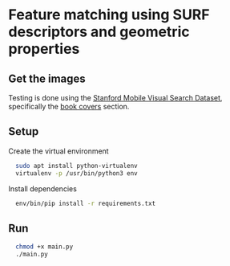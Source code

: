 # Feature matching using SURF descriptors and geometric properties

## Get the images
Testing is done using the [Stanford Mobile Visual Search Dataset](http://web.cs.wpi.edu/~claypool/mmsys-dataset/2011/stanford/),
specifically the [book covers](http://web.cs.wpi.edu/~claypool/mmsys-dataset/2011/stanford/mvs_images/book_covers.tgz) section.

## Setup

Create the virtual environment

```bash
  sudo apt install python-virtualenv
  virtualenv -p /usr/bin/python3 env
```

Install dependencies
```bash
  env/bin/pip install -r requirements.txt
```

## Run

```bash
  chmod +x main.py
  ./main.py
```
